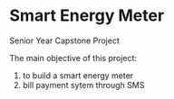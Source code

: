 # Smart Energy Meter

Senior Year Capstone Project

The main objective of this project:
1. to build a smart energy meter
2. bill payment sytem through SMS

